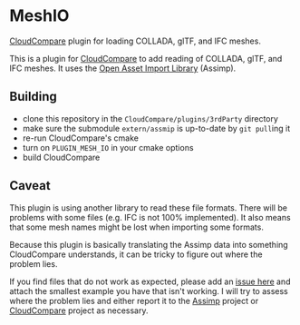 # MeshIO
[CloudCompare](https://github.com/CloudCompare/CloudCompare) plugin for loading COLLADA, glTF, and IFC meshes.

This is a plugin for [CloudCompare](https://github.com/CloudCompare/CloudCompare) to add reading of COLLADA, glTF, and IFC meshes. It uses the [Open Asset Import Library](https://github.com/assimp/assimp) (Assimp).

## Building

- clone this repository in the `CloudCompare/plugins/3rdParty` directory
- make sure the submodule `extern/assmip` is up-to-date by `git pull`ing it
- re-run CloudCompare's cmake
- turn on `PLUGIN_MESH_IO` in your cmake options
- build CloudCompare

## Caveat

This plugin is using another library to read these file formats. There will be problems with some files (e.g. IFC is not 100% implemented). It also means that some mesh names might be lost when importing some formats.

Because this plugin is basically translating the Assimp data into something CloudCompare understands, it can be tricky to figure out where the problem lies.

If you find files that do not work as expected, please add an [issue here](https://github.com/asmaloney/MeshIO/issues) and attach the smallest example you have that isn't working. I will try to assess where the problem lies and either report it to the [Assimp](https://github.com/assimp/assimp) project or [CloudCompare](https://github.com/CloudCompare/CloudCompare) project as necessary.
